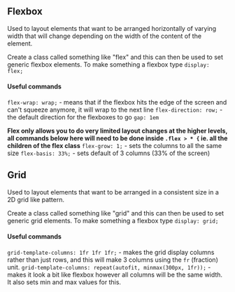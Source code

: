 ## Flexbox
Used to layout elements that want to be arranged horizontally of varying width that will change depending on the width of the content of the element.

Create a class called something like "flex" and this can then be used to set generic flexbox elements.
To make something a flexbox type `display: flex;`

#### Useful commands
`flex-wrap: wrap;` - means that if the flexbox hits the edge of the screen and can't squeeze anymore, it will wrap to the next line
`flex-direction: row;` - the default direction for the flexboxes to go
`gap: 1em`

**Flex only allows you to do very limited layout changes at the higher levels, all commands below here will need to be done inside `.flex > * {` ie. all the children of the flex class**
`flex-grow: 1;` - sets the columns to all the same size
`flex-basis: 33%;` - sets default of 3 columns (33% of the screen)



## Grid
Used to layout elements that want to be arranged in a consistent size in a 2D grid like pattern.

Create a class called something like "grid" and this can then be used to set generic grid elements.
To make something a flexbox type `display: grid;`

#### Useful commands
`grid-template-columns: 1fr 1fr 1fr;` - makes the grid display columns rather than just rows, and this will make 3 columns using the `fr` (fraction) unit.
`grid-template-columns: repeat(autofit, minmax(300px, 1fr));` - makes it look a bit like flexbox however all columns will be the same width. It also sets min and max values for this.